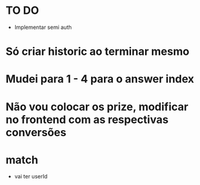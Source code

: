 # TO DO
- Implementar semi auth


# Só criar historic ao terminar mesmo

# Mudei para 1 - 4 para o answer index

# Não vou colocar os prize, modificar no frontend com as respectivas conversões


# match
- vai ter userId